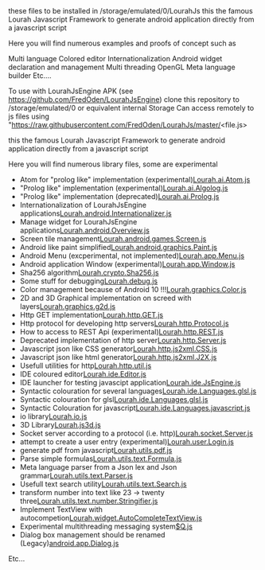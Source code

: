 <Title>The basic collection of javascript files and applications for <b>LourahJsEngine Apk</b></Title>
these files to be installed in
/storage/emulated/0/LourahJs
this the famous Lourah Javascript Framework to generate android application directly from a javascript script

Here you will find numerous examples and proofs of concept such as

Multi language Colored editor
Internationalization
Android widget declaration and management
Multi threading
OpenGL
Meta language builder
Etc....

To use with LourahJsEngine APK (see https://github.com/FredOden/LourahJsEngine)
clone this repository to /storage/emulated/0 or equivalent internal Storage
Can access remotely to js files using
"https://raw.githubusercontent.com/FredOden/LourahJs/master/<file.js>

this the famous Lourah Javascript Framework
to generate android application directly from a javascript script

Here you will find numerous library files, some are experimental
<ul>
</li><li>Atom for "prolog like" implementation (experimental)<a href="Lourah.ai.Atom.js">Lourah.ai.Atom.js</a>
</li><li>"Prolog like" implementation (experimental)<a href="Lourah.ai.Algolog.js">Lourah.ai.Algolog.js</a>
</li><li>"Prolog like" implementation (deprecated)<a href="Lourah.ai.Prolog.js">Lourah.ai.Prolog.js</a>
</li><li>Internationalization of LourahJsEngine applications<a href="Lourah.android.Internationalizer.js">Lourah.android.Internationalizer.js</a>
</li><li>Manage widget for LourahJsEngine applications<a href="Lourah.android.Overview.js">Lourah.android.Overview.js</a>
</li><li>Screen tile management<a href="Lourah.android.games.Screen.js">Lourah.android.games.Screen.js</a>
</li><li>Android like paint simplified<a href="Lourah.android.graphics.Paint.js">Lourah.android.graphics.Paint.js</a>
</li><li>Android Menu (excperimental, not implemented)<a href="Lourah.app.Menu.js">Lourah.app.Menu.js</a>
</li><li>Android application Window (experimental)<a href="Lourah.app.Window.js">Lourah.app.Window.js</a>
</li><li>Sha256 algorithm<a href="Lourah.crypto.Sha256.js">Lourah.crypto.Sha256.js</a>
</li><li>Some stuff for debugging<a href="Lourah.debug.js">Lourah.debug.js</a>
</li><li>Color management because of Android 10 !!!<a href="Lourah.graphics.Color.js">Lourah.graphics.Color.js</a>
</li><li>2D and 3D Graphical implementation on screed with layers<a href="Lourah.graphics.g2d.js">Lourah.graphics.g2d.js</a>
</li><li>Http GET implementation<a href="Lourah.http.GET.js">Lourah.http.GET.js</a>
</li><li>Http protocol for developing http servers<a href="Lourah.http.Protocol.js">Lourah.http.Protocol.js</a>
</li><li>How to access to REST Api (experimental)<a href="Lourah.http.REST.js">Lourah.http.REST.js</a>
</li><li>Deprecated implementation of http server<a href="Lourah.http.Server.js">Lourah.http.Server.js</a>
</li><li>Javascript json like CSS generator<a href="Lourah.http.js2xml.CSS.js">Lourah.http.js2xml.CSS.js</a>
</li><li>Javascript json like html generator<a href="Lourah.http.js2xml.J2X.js">Lourah.http.js2xml.J2X.js</a>
</li><li>Usefull utilities for http<a href="Lourah.http.util.js">Lourah.http.util.js</a>
</li><li>IDE coloured editor<a href="Lourah.ide.Editor.js">Lourah.ide.Editor.js</a>
</li><li>IDE launcher for testing javascipt application<a href="Lourah.ide.JsEngine.js">Lourah.ide.JsEngine.js</a>
</li><li>Syntactic colouration for several languages<a href="Lourah.ide.Languages.NEW.js">Lourah.ide.Languages.glsl.js</a>
</li><li>Syntactic colouration for glsl<a href="Lourah.ide.Languages.glsl.js">Lourah.ide.Languages.glsl.js</a>
</li><li>Syntactic Colouration for javascript<a href="Lourah.ide.Languages.javascript.js">Lourah.ide.Languages.javascript.js</a>
</li><li>io library<a href="Lourah.io.js">Lourah.io.js</a>
</li><li>3D Library<a href="Lourah.js3d.js">Lourah.js3d.js</a>
</li><li>Socket server according to a protocol (i.e. http)<a href="Lourah.socket.Server.js">Lourah.socket.Server.js</a>
</li><li>attempt to create a user entry (experimental)<a href="Lourah.user.Login.js">Lourah.user.Login.js</a>
</li><li>generate pdf from javascript<a href="Lourah.utils.pdf.js">Lourah.utils.pdf.js</a>
</li><li>Parse simple formulas<a href="Lourah.utils.text.Formula.js">Lourah.utils.text.Formula.js</a>
</li><li>Meta language parser from a Json lex and Json grammar<a href="Lourah.utils.text.Parser.js">Lourah.utils.text.Parser.js</a>
</li><li>Usefull text search utility<a href="Lourah.utils.text.Search.js">Lourah.utils.text.Search.js</a>
</li><li>transform number into text like 23 -> twenty three<a href="Lourah.utils.text.number.Stringifier.js">Lourah.utils.text.number.Stringifier.js</a>
</li><li>Implement TextView with autocompetion<a href="Lourah.widget.AutoCompleteTextView.js">Lourah.widget.AutoCompleteTextView.js</a>
</li><li>Experimental multithreading messaging system<a href="$Q.js">$Q.js</a>
</li><li>Dialog box management should be renamed (Legacy)<a href="android.app.Dialog.js">android.app.Dialog.js</a>
</li>
</ul>

Etc...
